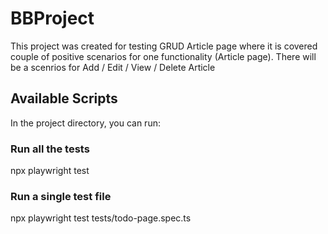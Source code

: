 # BBProject
This project was created for testing GRUD Article page where it is covered couple of positive scenarios for one functionality (Article page).
There will be a scenrios for Add / Edit / View / Delete Article

## Available Scripts
In the project directory, you can run:

### Run all the tests 
npx playwright test


### Run a single test file
npx playwright test tests/todo-page.spec.ts

